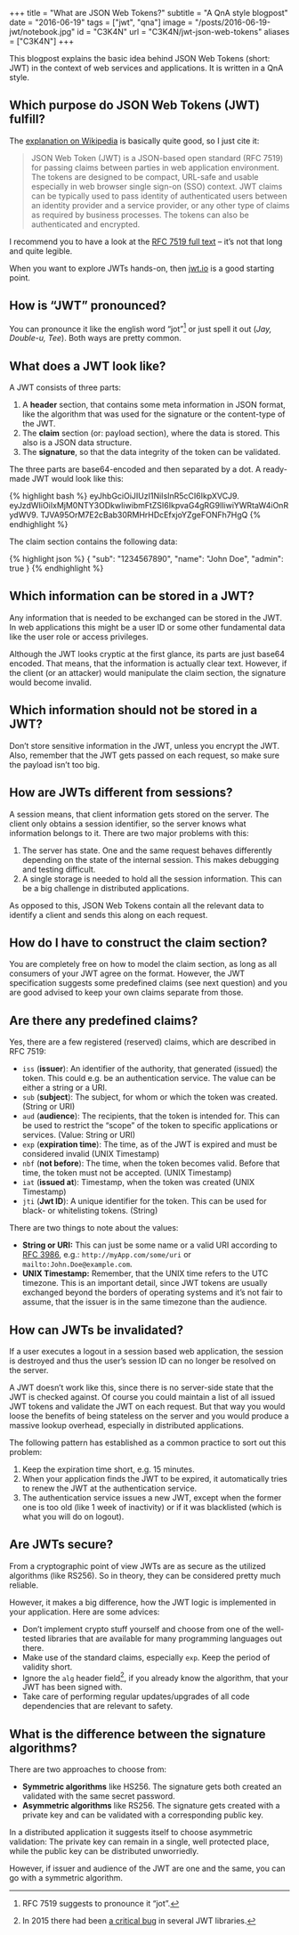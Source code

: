+++
title = "What are JSON Web Tokens?"
subtitle = "A QnA style blogpost"
date = "2016-06-19"
tags = ["jwt", "qna"]
image = "/posts/2016-06-19-jwt/notebook.jpg"
id = "C3K4N"
url = "C3K4N/jwt-json-web-tokens"
aliases = ["C3K4N"]
+++

This blogpost explains the basic idea behind JSON Web Tokens (short: JWT) in the context of web services and applications. It is written in a QnA style.

## Which purpose do JSON Web Tokens (JWT) fulfill?

The [explanation on Wikipedia](https://en.wikipedia.org/wiki/JSON_Web_Token) is basically quite good, so I just cite it:

> JSON Web Token (JWT) is a JSON-based open standard (RFC 7519) for passing claims between parties in web application environment. The tokens are designed to be compact, URL-safe and usable especially in web browser single sign-on (SSO) context. JWT claims can be typically used to pass identity of authenticated users between an identity provider and a service provider, or any other type of claims as required by business processes. The tokens can also be authenticated and encrypted.

I recommend you to have a look at the [RFC 7519 full text](https://tools.ietf.org/html/rfc7519) – it’s not that long and quite legible.

When you want to explore JWTs hands-on, then [jwt.io](https://jwt.io/) is a good starting point.

## How is “JWT” pronounced?

You can pronounce it like the english word “jot”[^1] or just spell it out (*Jay, Double-u, Tee*). Both ways are pretty common.

## What does a JWT look like?

A JWT consists of three parts:

1. A **header** section, that contains some meta information in JSON format, like the algorithm that was used for the signature or the content-type of the JWT.
2. The **claim** section (or: payload section), where the data is stored. This also is a JSON data structure.
3. The **signature**, so that the data integrity of the token can be validated.

The three parts are base64-encoded and then separated by a dot. A ready-made JWT would look like this:

{% highlight bash %}
eyJhbGciOiJIUzI1NiIsInR5cCI6IkpXVCJ9.
eyJzdWIiOiIxMjM0NTY3ODkwIiwibmFtZSI6IkpvaG4gRG9lIiwiYWRtaW4iOnRydWV9.
TJVA95OrM7E2cBab30RMHrHDcEfxjoYZgeFONFh7HgQ
{% endhighlight %}

The claim section contains the following data:

{% highlight json %}
{
  "sub": "1234567890",
  "name": "John Doe",
  "admin": true
}
{% endhighlight %}

## Which information can be stored in a JWT?

Any information that is needed to be exchanged can be stored in the JWT. In web applications this might be a user ID or some other fundamental data like the user role or access privileges.

Although the JWT looks cryptic at the first glance, its parts are just base64 encoded. That means, that the information is actually clear text. However, if the client (or an attacker) would manipulate the claim section, the signature would become invalid.

## Which information should not be stored in a JWT?

Don’t store sensitive information in the JWT, unless you encrypt the JWT. Also, remember that the JWT gets passed on each request, so make sure the payload isn’t too big.

## How are JWTs different from sessions?

A session means, that client information gets stored on the server. The client only obtains a session identifier, so the server knows what information belongs to it. There are two major problems with this:

1. The server has state. One and the same request behaves differently depending on the state of the internal session. This makes debugging and testing difficult.
2. A single storage is needed to hold all the session information. This can be a big challenge in distributed applications.

As opposed to this, JSON Web Tokens contain all the relevant data to identify a client and sends this along on each request.

## How do I have to construct the claim section?

You are completely free on how to model the claim section, as long as all consumers of your JWT agree on the format. However, the JWT specification suggests some predefined claims (see next question) and you are good advised to keep your own claims separate from those.

## Are there any predefined claims?

Yes, there are a few registered (reserved) claims, which are described in RFC 7519:

- `iss` (**issuer**): An identifier of the authority, that generated (issued) the token. This could e.g. be an authentication service. The value can be either a string or a URI.
- `sub` (**subject**): The subject, for whom or which the token was created. (String or URI)
- `aud` (**audience**): The recipients, that the token is intended for. This can be used to restrict the “scope” of the token to specific applications or services. (Value: String or URI)
- `exp` (**expiration time**): The time, as of the JWT is expired and must be considered invalid (UNIX Timestamp)
- `nbf` (**not before**): The time, when the token becomes valid. Before that time, the token must not be accepted. (UNIX Timestamp)
- `iat` (**issued at**): Timestamp, when the token was created (UNIX Timestamp)
- `jti` (**Jwt ID**): A unique identifier for the token. This can be used for black- or whitelisting tokens. (String)

There are two things to note about the values:

- **String or URI:** This can just be some name or a valid URI according to [RFC 3986](https://tools.ietf.org/html/rfc3986), e.g.: `http://myApp.com/some/uri` or `mailto:John.Doe@example.com`.
- **UNIX Timestamp:** Remember, that the UNIX time refers to the UTC timezone. This is an important detail, since JWT tokens are usually exchanged beyond the borders of operating systems and it’s not fair to assume, that the issuer is in the same timezone than the audience.

## How can JWTs be invalidated?

If a user executes a logout in a session based web application, the session is destroyed and thus the user’s session ID can no longer be resolved on the server.

A JWT doesn’t work like this, since there is no server-side state that the JWT is checked against. Of course you could maintain a list of all issued JWT tokens and validate the JWT on each request. But that way you would loose the benefits of being stateless on the server and you would produce a massive lookup overhead, especially in distributed applications.

The following pattern has established as a common practice to sort out this problem:

1. Keep the expiration time short, e.g. 15 minutes.
2. When your application finds the JWT to be expired, it automatically tries to renew the JWT at the authentication service.
3. The authentication service issues a new JWT, except when the former one is too old (like 1 week of inactivity) or if it was blacklisted (which is what you will do on logout).

## Are JWTs secure?

From a cryptographic point of view JWTs are as secure as the utilized algorithms (like RS256). So in theory, they can be considered pretty much reliable.

However, it makes a big difference, how the JWT logic is implemented in your application. Here are some advices:

- Don’t implement crypto stuff yourself and choose from one of the well-tested libraries that are available for many programming languages out there.
- Make use of the standard claims, especially `exp`. Keep the period of validity short.
- Ignore the `alg` header field[^2], if you already know the algorithm, that your JWT has been signed with.
- Take care of performing regular updates/upgrades of all code dependencies that are relevant to safety.

## What is the difference between the signature algorithms?

There are two approaches to choose from:

- **Symmetric algorithms** like HS256. The signature gets both created an validated with the same secret password.
- **Asymmetric algorithms** like RS256. The signature gets created with a private key and can be validated with a corresponding public key.

In a distributed application it suggests itself to choose asymmetric validation: The private key can remain in a single, well protected place, while the public key can be distributed unworriedly.

However, if issuer and audience of the JWT are one and the same, you can go with a symmetric algorithm.


[^1]: RFC 7519 suggests to pronounce it “jot”.
[^2]: In 2015 there had been [a critical bug](https://auth0.com/blog/2015/03/31/critical-vulnerabilities-in-json-web-token-libraries/) in several JWT libraries.
